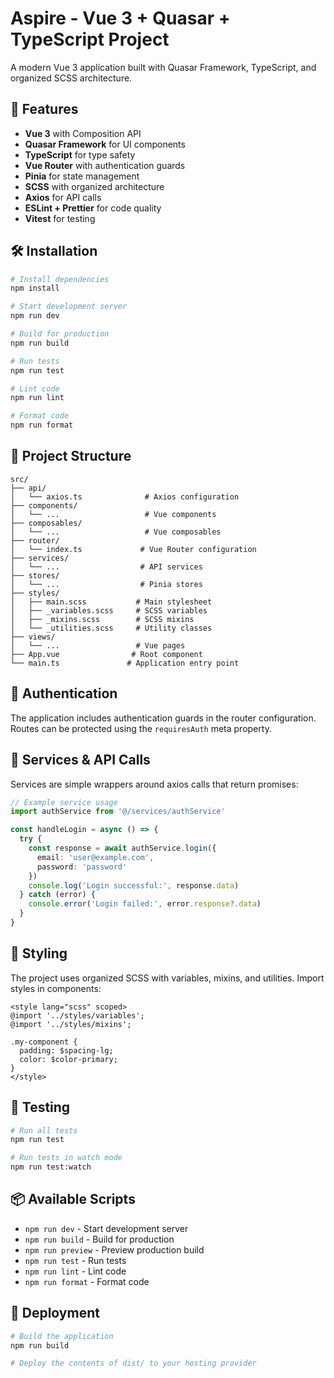 # Aspire - Vue 3 + Quasar + TypeScript Project

A modern Vue 3 application built with Quasar Framework, TypeScript, and organized SCSS architecture.

## 🚀 Features

- **Vue 3** with Composition API
- **Quasar Framework** for UI components
- **TypeScript** for type safety
- **Vue Router** with authentication guards
- **Pinia** for state management
- **SCSS** with organized architecture
- **Axios** for API calls
- **ESLint + Prettier** for code quality
- **Vitest** for testing

## 🛠️ Installation

```bash
# Install dependencies
npm install

# Start development server
npm run dev

# Build for production
npm run build

# Run tests
npm run test

# Lint code
npm run lint

# Format code
npm run format
```

## 📁 Project Structure

```
src/
├── api/
│   └── axios.ts              # Axios configuration
├── components/
│   └── ...                   # Vue components
├── composables/
│   └── ...                   # Vue composables
├── router/
│   └── index.ts             # Vue Router configuration
├── services/
│   └── ...                  # API services
├── stores/
│   └── ...                  # Pinia stores
├── styles/
│   ├── main.scss           # Main stylesheet
│   ├── _variables.scss     # SCSS variables
│   ├── _mixins.scss        # SCSS mixins
│   └── _utilities.scss     # Utility classes
├── views/
│   └── ...                 # Vue pages
├── App.vue                # Root component
└── main.ts               # Application entry point
```

## 🔐 Authentication

The application includes authentication guards in the router configuration. Routes can be protected using the `requiresAuth` meta property.

## 🔌 Services & API Calls

Services are simple wrappers around axios calls that return promises:

```typescript
// Example service usage
import authService from '@/services/authService'

const handleLogin = async () => {
  try {
    const response = await authService.login({
      email: 'user@example.com',
      password: 'password'
    })
    console.log('Login successful:', response.data)
  } catch (error) {
    console.error('Login failed:', error.response?.data)
  }
}
```

## 🎨 Styling

The project uses organized SCSS with variables, mixins, and utilities. Import styles in components:

```vue
<style lang="scss" scoped>
@import '../styles/variables';
@import '../styles/mixins';

.my-component {
  padding: $spacing-lg;
  color: $color-primary;
}
</style>
```

## 🧪 Testing

```bash
# Run all tests
npm run test

# Run tests in watch mode
npm run test:watch
```

## 📦 Available Scripts

- `npm run dev` - Start development server
- `npm run build` - Build for production
- `npm run preview` - Preview production build
- `npm run test` - Run tests
- `npm run lint` - Lint code
- `npm run format` - Format code

## 🚀 Deployment

```bash
# Build the application
npm run build

# Deploy the contents of dist/ to your hosting provider
```